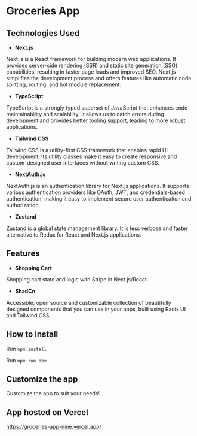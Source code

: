 # <a name="no-link"></a>Groceries App

## <a name="no-link"></a>Technologies Used

- **Next.js**

Next.js is a React framework for building modern web applications. It provides server-side rendering (SSR) and static site generation (SSG) capabilities, resulting in faster page loads and improved SEO. Next.js simplifies the development process and offers features like automatic code splitting, routing, and hot module replacement.

- **TypeScript**

TypeScript is a strongly typed superset of JavaScript that enhances code maintainability and scalability. It allows us to catch errors during development and provides better tooling support, leading to more robust applications.

- **Tailwind CSS**

Tailwind CSS is a utility-first CSS framework that enables rapid UI development. Its utility classes make it easy to create responsive and custom-designed user interfaces without writing custom CSS.

- **NextAuth.js**

NextAuth.js is an authentication library for Next.js applications. It supports various authentication providers like OAuth, JWT, and credentials-based authentication, making it easy to implement secure user authentication and authorization.

- **Zustand**

Zustand is a global state management library. It is less verbose and faster
alternative to Redux for React and Next.js applications.

## <a name="no-link"></a>Features

- **Shopping Cart**

Shopping cart state and logic with Stripe in Next.js/React.

- **ShadCn**

Accessible, open source and customizable collection of beautifully designed components that you can use in your apps, built using Radix UI and Tailwind CSS.

## <a name="no-link"></a>How to install

Run `npm install`

Run `npm run dev`

## <a name="no-link"></a>Customize the app

Customize the app to suit your needs!

## <a name="no-link"></a>App hosted on Vercel

https://groceries-app-nine.vercel.app/
